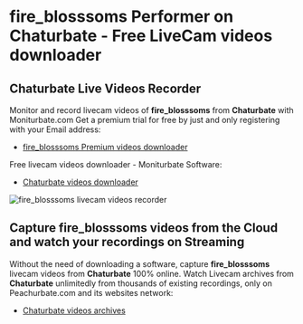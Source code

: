 # fire_blosssoms Performer on Chaturbate - Free LiveCam videos downloader

## Chaturbate Live Videos Recorder

Monitor and record livecam videos of **fire_blosssoms** from **Chaturbate** with Moniturbate.com
Get a premium trial for free by just and only registering with your Email address:
* [fire_blosssoms Premium videos downloader](https://moniturbate.com/request-demo-licence-key.html)

Free livecam videos downloader - Moniturbate Software:
* [Chaturbate videos downloader](https://moniturbate.com/moniturbate-download-software.html)

![fire_blosssoms livecam videos recorder](https://peachurnet.com/templates/moniturbate-software.png)


## Capture fire_blosssoms videos from the Cloud and watch your recordings on Streaming

Without the need of downloading a software, capture **fire_blosssoms** livecam videos from **Chaturbate** 100% online.
Watch Livecam archives from **Chaturbate** unlimitedly from thousands of existing recordings, only on Peachurbate.com and its websites network:
* [Chaturbate videos archives](https://peachurnet.com/)